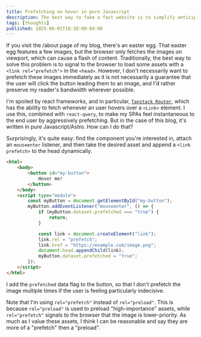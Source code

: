 ```yaml
---
title: Prefetching on hover in pure Javascript
description: The best way to fake a fast website is to simplify anticipate what the user is doing.
tags: [thoughts]
published: 2025-06-01T16:38:00-04:00
---
```

If you visit the /about page of my blog, there's an easter egg. That easter egg features a few images, but the browser only fetches the images on viewport, which can cause a flash of content. Traditionally, the best way to solve this problem is to signal to the browser to load some assets with a `<link rel="prefetch">` in the `<head>`. However, I don't necessarily want to prefetch these images immediately as it is not necessarily a guarantee that the user will click the button leading them to an image, and I'd rather preserve my reader's bandwidth wherever possible.

I'm spoiled by react frameworks, and in particular, [`Tanstack Router`](https://tanstack.com/router/latest), which has the ability to fetch whenever an user hovers over a `<Link>` element. I use this, combined with `react-query`, to make my SPAs feel instantaneous to the end user by aggressively prefetching. But in the case of this blog, it's written in pure Javascript/Astro. How can I do that?

Surprisingly, it's quite easy: find the component you're interested in, attach an `mouseenter` listener, and then take the desired asset and append a `<link prefetch>` to the head dynamically.

```html
<html>
    <body>
        <button id="my-button">
            Hover me!
        </button>
    </body>
    <script type="module">
        const myButton = document.getElementById("my-button");
        myButton.addEventListener("mouseenter", () => {
            if (myButton.dataset.prefetched === "true") {
                return;
            }

            const link = document.createElement("link");
            link.rel = "prefetch";
            link.href = "https://example.com/image.png";
            document.head.appendChild(link);
            myButton.dataset.prefetched = "true";
        });
    </script>
</html>
```

I add the `prefetched` data flag to the button, so that I don't prefetch the image multiple times if the user is feeling particularly indecisive.

Note that I'm using `rel="prefetch"` instead of `rel="preload"`. This is because `rel="preload"` is used to preload "high-importance" assets, while `rel="prefetch"` signals to the browser that the image is lower-priority. As much as I value these assets, I think I can be reasonable and say they are more of a "prefetch" then a "preload".